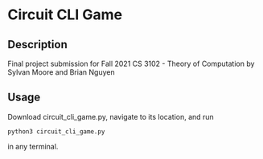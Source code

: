 # Circuit CLI Game

## Description
Final project submission for Fall 2021 CS 3102 - Theory of Computation by Sylvan Moore and Brian Nguyen

## Usage
Download circuit_cli_game.py, navigate to its location, and run 
```
python3 circuit_cli_game.py
```
in any terminal.